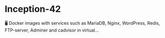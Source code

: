 # Inception-42
🖥️ Docker images with services such as MariaDB, Nginx, WordPress, Redis, FTP-server, Adminer and cadvisor in virtual…
